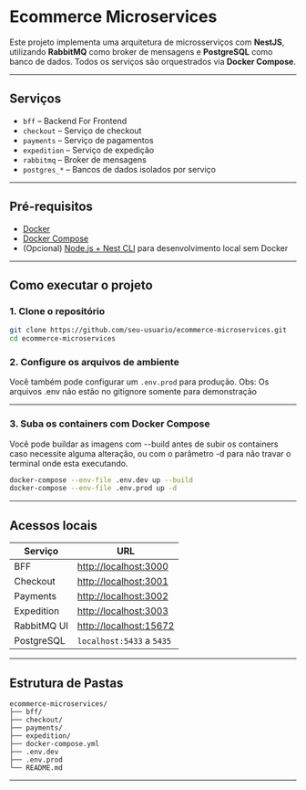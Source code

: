# Ecommerce Microservices

Este projeto implementa uma arquitetura de microsserviços com **NestJS**, utilizando **RabbitMQ** como broker de mensagens e **PostgreSQL** como banco de dados. Todos os serviços são orquestrados via **Docker Compose**.

---

## Serviços

* `bff` – Backend For Frontend
* `checkout` – Serviço de checkout
* `payments` – Serviço de pagamentos
* `expedition` – Serviço de expedição
* `rabbitmq` – Broker de mensagens
* `postgres_*` – Bancos de dados isolados por serviço

---

## Pré-requisitos

* [Docker](https://www.docker.com/)
* [Docker Compose](https://docs.docker.com/compose/)
* (Opcional) [Node.js + Nest CLI](https://docs.nestjs.com/cli/overview) para desenvolvimento local sem Docker

---

## Como executar o projeto

### 1. Clone o repositório

```bash
git clone https://github.com/seu-usuario/ecommerce-microservices.git
cd ecommerce-microservices
```

### 2. Configure os arquivos de ambiente

Você também pode configurar um `.env.prod` para produção. 
Obs: Os arquivos .env não estão no gitignore somente para demonstração

---

### 3. Suba os containers com Docker Compose

Você pode buildar as imagens com --build antes de subir os containers caso necessite alguma alteração, ou com o parâmetro -d para não travar o terminal onde esta executando.
```bash
docker-compose --env-file .env.dev up --build
docker-compose --env-file .env.prod up -d
```


---

## Acessos locais

| Serviço     | URL                                              |
| ----------- | ------------------------------------------------ |
| BFF         | [http://localhost:3000](http://localhost:3000)   |
| Checkout    | [http://localhost:3001](http://localhost:3001)   |
| Payments    | [http://localhost:3002](http://localhost:3002)   |
| Expedition  | [http://localhost:3003](http://localhost:3003)   |
| RabbitMQ UI | [http://localhost:15672](http://localhost:15672) |
| PostgreSQL  | `localhost:5433` a `5435`                        |

---

## Estrutura de Pastas

```plaintext
ecommerce-microservices/
├── bff/
├── checkout/
├── payments/
├── expedition/
├── docker-compose.yml
├── .env.dev
├── .env.prod
└── README.md
```

---